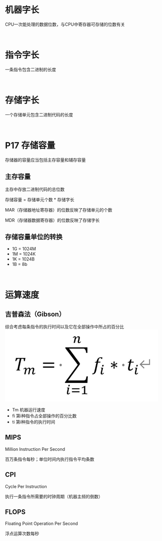 # 机器字长
CPU一次能处理的数据位数，与CPU中寄存器可存储的位数有关

<br>

# 指令字长
一条指令包含二进制的长度

<br>

# 存储字长
一个存储单元包含二进制代码的长度

<br>

# P17 存储容量
存储器的容量应当包括主存容量和辅存容量

## 主存容量
主存中存放二进制代码的总位数

存储容量 = 存储单元个数 * 存储字长

MAR（存储器地址寄存器）的位数反映了存储单元的个数

MDR（存储器数据寄存器）的位数反映了存储字长

## 存储容量单位的转换
* 1G = 1024M
* 1M = 1024K
* 1K = 1024B
* 1B = 8b

<br>

# 运算速度
## 吉普森法（Gibson）
综合考虑每条指令的执行时间以及它在全部操作中所占的百分比
![吉普森法](https://raw.githubusercontent.com/Juston007/ComputerOrganization/main/Review/img/chapter1/%E5%90%89%E6%99%AE%E6%A3%AE%E6%B3%95.jpg)
* Tm 机器运行速度
* fi 第i种指令占全部操作的百分比数
* ti 第i种指令的执行时间

## MIPS
Million Instruction Per Second 

百万条指令每秒；单位时间内执行指令平均条数

## CPI
Cycle Per Instruction

执行一条指令所需要的时钟周期（机器主频的倒数）

## FLOPS
Floating Point Operation Per Second

浮点运算次数每秒
